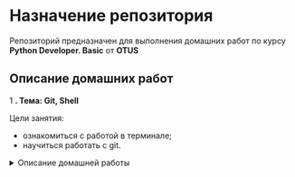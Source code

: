 # Назначение репозитория
Репозиторий предназначен для выполнения домашних работ по курсу **Python Developer. Basic** от **OTUS**

## Описание домашних работ
1 **. Тема: Git, Shell**

Цели занятия:
- ознакомиться с работой в терминале;
- научиться работать с git.

<details>
<summary>
Описание домашней работы
</summary>

* создать репозиторий на GitHub
* создать в корне репозитория README файл
* в README файле сделать описание репозитория 
* подготовить репозиторий для автоматической проверки домашек по памятке
* скопировать папку homework_01 для этой домашки
* отредактировать объявленные функции, чтобы они выполняли требуемые действия:
  - функция, которая принимает N целых чисел и возвращает список квадратов этих чисел
  - функция, которая на вход принимает список из целых чисел, и возвращает только чётные/нечётные/простые числа (выбор производится передачей дополнительного аргумента)
</details>
